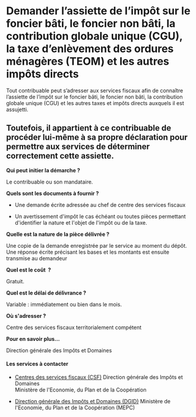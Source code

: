 # Demander l’assiette de l’impôt sur le foncier bâti, le foncier non bâti, la contribution globale unique (CGU), la taxe d’enlèvement des ordures ménagères (TEOM) et les autres impôts directs

Tout contribuable peut s’adresser aux services fiscaux afin de connaître l’assiette de l’impôt sur le foncier bâti, le foncier non bâti, la contribution globale unique (CGU) et les autres taxes et impôts directs auxquels il est assujetti.  
  
Toutefois, il appartient à ce contribuable de procéder lui-même à sa propre déclaration pour permettre aux services de déterminer correctement cette assiette.
------------------------------------------------------------------------------------------------------------------------------------------------------------------------------------------------------------------------------------------------------------------------------------------------------------------------------------------------------------------------------------------------------------------

**Qui peut initier la démarche ?**

Le contribuable ou son mandataire.  

**Quels sont les documents à fournir ?**

*   Une demande écrite adressée au chef de centre des services fiscaux   
    

*   Un avertissement d'impôt le cas échéant ou toutes pièces permettant d'identifier la nature et l'objet de l'impôt ou de la taxe.

**Quelle est la nature de la pièce délivrée ?**

Une copie de la demande enregistrée par le service au moment du dépôt. Une réponse écrite précisant les bases et les montants est ensuite transmise au demandeur

**Quel est le coût  ?**

Gratuit.

**Quel est le délai de délivrance ?**

Variable : immédiatement ou bien dans le mois.  

**Où s'adresser ?**

Centre des services fiscaux territorialement compétent

**Pour en savoir plus...**

Direction générale des Impôts et Domaines

#### Les services à contacter

*   [Centres des services fiscaux (CSF)](../../../services/centres-des-services-fiscaux-csf.md) Direction générale des Impôts et Domaines  
    Ministère de l'Economie, du Plan et de la Coopération  
    
*   [Direction générale des Impôts et Domaines (DGID)](../../../services/direction-generale-des-impots-et-domaines-dgid.md) Ministère de l'Economie, du Plan et de la Coopération (MEPC)